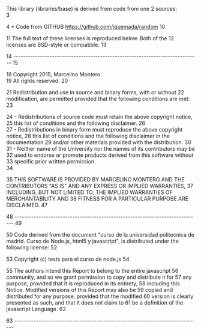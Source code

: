 This library (libraries/base) is derived from code from one
2 sources:  
3

4   * Code from GITHUB https://github.com/jquemada/random
10

11 The full text of these licenses is reproduced below.  Both of the
12 licenses are BSD-style or compatible.
13

14 -----------------------------------------------------------------------------
15  

18 Copyright 2015, Marcelino Montero.  
19 All rights reserved.
20

21 Redistribution and use in source and binary forms, with or without
22 modification, are permitted provided that the following conditions are met:
23

24 - Redistributions of source code must retain the above copyright notice,
25 this list of conditions and the following disclaimer.
26   
27 - Redistributions in binary form must reproduce the above copyright notice,
28 this list of conditions and the following disclaimer in the documentation
29 and/or other materials provided with the distribution.
30
31 - Neither name of the University nor the names of its contributors may be
32 used to endorse or promote products derived from this software without
33 specific prior written permission.  
34

35 THIS SOFTWARE IS PROVIDED BY MARCELINO MONTERO AND THE CONTRIBUTORS "AS IS" AND ANY EXPRESS OR IMPLIED WARRANTIES,
37 INCLUDING, BUT NOT LIMITED TO, THE IMPLIED WARRANTIES OF MERCHANTABILITY AND
38 FITNESS FOR A PARTICULAR PURPOSE ARE DISCLAIMED.
47

48 -----------------------------------------------------------------------------
49

50 Code derived from the document "curso de la universidad politecnica de madrid. Curso de Node.js, html5 y javascript", is distributed under the following license:
52

53   Copyright (c) tests para el curso de node.js
54

55   The authors intend this Report to belong to the entire javascript
56   community, and so we grant permission to copy and distribute it for
57   any purpose, provided that it is reproduced in its entirety,
58   including this Notice.  Modified versions of this Report may also be
59   copied and distributed for any purpose, provided that the modified
60   version is clearly presented as such, and that it does not claim to
61   be a definition of the javascript Language.
62

63 -----------------------------------------------------------------------------
